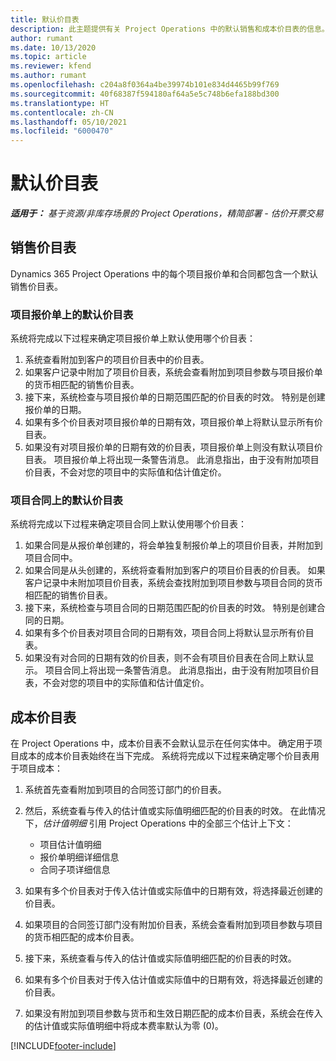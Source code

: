 ```yaml
---
title: 默认价目表
description: 此主题提供有关 Project Operations 中的默认销售和成本价目表的信息。
author: rumant
ms.date: 10/13/2020
ms.topic: article
ms.reviewer: kfend
ms.author: rumant
ms.openlocfilehash: c204a8f0364a4be39974b101e834d4465b99f769
ms.sourcegitcommit: 40f68387f594180af64a5e5c748b6efa188bd300
ms.translationtype: HT
ms.contentlocale: zh-CN
ms.lasthandoff: 05/10/2021
ms.locfileid: "6000470"
---
```

# <a name="default-price-lists"></a>默认价目表

_**适用于：** 基于资源/非库存场景的 Project Operations，精简部署 - 估价开票交易_

## <a name="sales-price-lists"></a>销售价目表

Dynamics 365 Project Operations 中的每个项目报价单和合同都包含一个默认销售价目表。 

### <a name="price-list-default-on-project-quotes"></a>项目报价单上的默认价目表
系统将完成以下过程来确定项目报价单上默认使用哪个价目表：

1. 系统查看附加到客户的项目价目表中的价目表。 
2. 如果客户记录中附加了项目价目表，系统会查看附加到项目参数与项目报价单的货币相匹配的销售价目表。
3. 接下来，系统检查与项目报价单的日期范围匹配的价目表的时效。 特别是创建报价单的日期。
4. 如果有多个价目表对项目报价单的日期有效，项目报价单上将默认显示所有价目表。
5. 如果没有对项目报价单的日期有效的价目表，项目报价单上则没有默认项目价目表。 项目报价单上将出现一条警告消息。 此消息指出，由于没有附加项目价目表，不会对您的项目中的实际值和估计值定价。

### <a name="price-list-default-on-project-contracts"></a>项目合同上的默认价目表 
系统将完成以下过程来确定项目合同上默认使用哪个价目表：

1. 如果合同是从报价单创建的，将会单独复制报价单上的项目价目表，并附加到项目合同中。
2. 如果合同是从头创建的，系统将查看附加到客户的项目价目表的价目表。 如果客户记录中未附加项目价目表，系统会查找附加到项目参数与项目合同的货币相匹配的销售价目表。
4. 接下来，系统检查与项目合同的日期范围匹配的价目表的时效。 特别是创建合同的日期。
5. 如果有多个价目表对项目合同的日期有效，项目合同上将默认显示所有价目表。
6. 如果没有对合同的日期有效的价目表，则不会有项目价目表在合同上默认显示。 项目合同上将出现一条警告消息。 此消息指出，由于没有附加项目价目表，不会对您的项目中的实际值和估计值定价。

## <a name="cost-price-lists"></a>成本价目表

在 Project Operations 中，成本价目表不会默认显示在任何实体中。 确定用于项目成本的成本价目表始终在当下完成。 系统将完成以下过程来确定哪个价目表用于项目成本：

1. 系统首先查看附加到项目的合同签订部门的价目表。
2. 然后，系统查看与传入的估计值或实际值明细匹配的价目表的时效。 在此情况下，*估计值明细* 引用 Project Operations 中的全部三个估计上下文：

    - 项目估计值明细
    - 报价单明细详细信息
    - 合同子项详细信息
  
3. 如果有多个价目表对于传入估计值或实际值中的日期有效，将选择最近创建的价目表。
4. 如果项目的合同签订部门没有附加价目表，系统会查看附加到项目参数与项目的货币相匹配的成本价目表。
5. 接下来，系统查看与传入的估计值或实际值明细匹配的价目表的时效。 
6. 如果有多个价目表对于传入估计值或实际值中的日期有效，将选择最近创建的价目表。
7. 如果没有附加到项目参数与货币和生效日期匹配的成本价目表，系统会在传入的估计值或实际值明细中将成本费率默认为零 (0)。


[!INCLUDE[footer-include](../includes/footer-banner.md)]